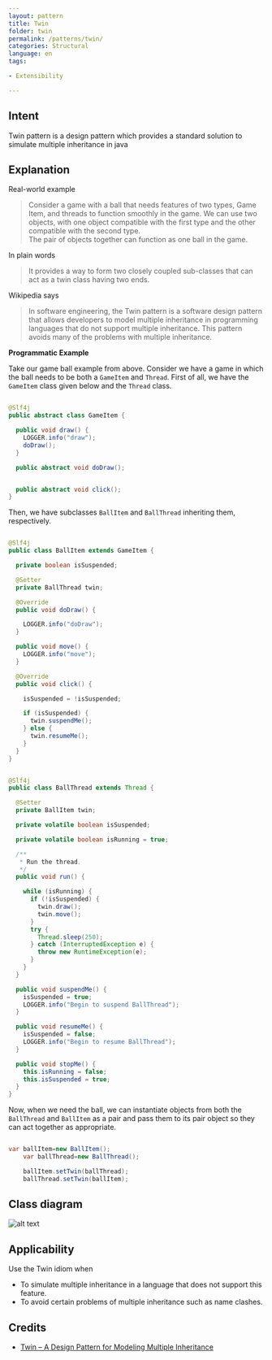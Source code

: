 ```yaml
---
layout: pattern
title: Twin
folder: twin
permalink: /patterns/twin/
categories: Structural
language: en
tags:

- Extensibility

---
```


## Intent

Twin pattern is a design pattern which provides a standard solution to simulate multiple
inheritance in java

## Explanation

Real-world example

> Consider a game with a ball that needs features of two types, Game Item, and threads to function
> smoothly in the game. We can use two objects, with one object compatible with the first type and
> the other compatible with the second type.  
> The pair of objects together can function as one ball in the game.

In plain words

> It provides a way to form two closely coupled sub-classes that can act as a twin class having two
> ends.

Wikipedia says

> In software engineering, the Twin pattern is a software design pattern that allows developers
> to model multiple inheritance in programming languages that do not support multiple inheritance.
> This pattern avoids many of the problems with multiple inheritance.

**Programmatic Example**

Take our game ball example from above. Consider we have a game in which the ball needs to be both
a `GameItem` and `Thread`.
First of all, we have the `GameItem` class given below and the `Thread` class.

```java

@Slf4j
public abstract class GameItem {

  public void draw() {
    LOGGER.info("draw");
    doDraw();
  }

  public abstract void doDraw();


  public abstract void click();
}

```

Then, we have subclasses `BallItem` and `BallThread` inheriting them, respectively.

```java

@Slf4j
public class BallItem extends GameItem {

  private boolean isSuspended;

  @Setter
  private BallThread twin;

  @Override
  public void doDraw() {

    LOGGER.info("doDraw");
  }

  public void move() {
    LOGGER.info("move");
  }

  @Override
  public void click() {

    isSuspended = !isSuspended;

    if (isSuspended) {
      twin.suspendMe();
    } else {
      twin.resumeMe();
    }
  }
}


@Slf4j
public class BallThread extends Thread {

  @Setter
  private BallItem twin;

  private volatile boolean isSuspended;

  private volatile boolean isRunning = true;

  /**
   * Run the thread.
   */
  public void run() {

    while (isRunning) {
      if (!isSuspended) {
        twin.draw();
        twin.move();
      }
      try {
        Thread.sleep(250);
      } catch (InterruptedException e) {
        throw new RuntimeException(e);
      }
    }
  }

  public void suspendMe() {
    isSuspended = true;
    LOGGER.info("Begin to suspend BallThread");
  }

  public void resumeMe() {
    isSuspended = false;
    LOGGER.info("Begin to resume BallThread");
  }

  public void stopMe() {
    this.isRunning = false;
    this.isSuspended = true;
  }
}

``` 

Now, when we need the ball, we can instantiate objects from both the `BallThread` and `BallItem` as
a pair and pass them to its pair object so they can act together as appropriate.

```java

var ballItem=new BallItem();
    var ballThread=new BallThread();

    ballItem.setTwin(ballThread);
    ballThread.setTwin(ballItem);

```

## Class diagram

![alt text](/etc/twin.png "Twin")

## Applicability

Use the Twin idiom when

* To simulate multiple inheritance in a language that does not support this feature.
* To avoid certain problems of multiple inheritance such as name clashes.

## Credits

* [Twin – A Design Pattern for Modeling Multiple Inheritance](http://www.ssw.uni-linz.ac.at/Research/Papers/Moe99/Paper.pdf)
